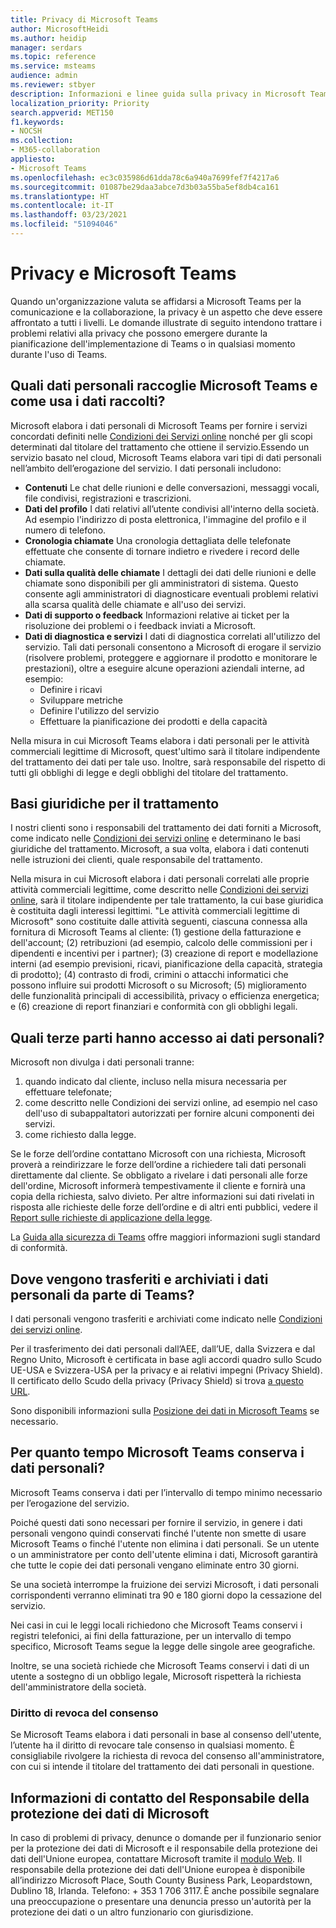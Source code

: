 ```yaml
---
title: Privacy di Microsoft Teams
author: MicrosoftHeidi
ms.author: heidip
manager: serdars
ms.topic: reference
ms.service: msteams
audience: admin
ms.reviewer: stbyer
description: Informazioni e linee guida sulla privacy in Microsoft Teams.
localization_priority: Priority
search.appverid: MET150
f1.keywords:
- NOCSH
ms.collection:
- M365-collaboration
appliesto:
- Microsoft Teams
ms.openlocfilehash: ec3c035986d61dda78c6a940a7699fef7f4217a6
ms.sourcegitcommit: 01087be29daa3abce7d3b03a55ba5ef8db4ca161
ms.translationtype: HT
ms.contentlocale: it-IT
ms.lasthandoff: 03/23/2021
ms.locfileid: "51094046"
---
```

# <a name="privacy-and-microsoft-teams"></a>Privacy e Microsoft Teams

Quando un'organizzazione valuta se affidarsi a Microsoft Teams per la comunicazione e la collaborazione, la privacy è un aspetto che deve essere affrontato a tutti i livelli. Le domande illustrate di seguito intendono trattare i problemi relativi alla privacy che possono emergere durante la pianificazione dell'implementazione di Teams o in qualsiasi momento durante l'uso di Teams.

## <a name="what-personal-data-does-microsoft-teams-collect-and-for-what-purposes-does-microsoft-teams-use-this-data"></a>Quali dati personali raccoglie Microsoft Teams e come usa i dati raccolti?

Microsoft elabora i dati personali di Microsoft Teams per fornire i servizi concordati definiti nelle [Condizioni dei Servizi online](https://go.microsoft.com/fwlink/p/?linkid=2050263) nonché per gli scopi determinati dal titolare del trattamento che ottiene il servizio.Essendo un servizio basato nel cloud, Microsoft Teams elabora vari tipi di dati personali nell’ambito dell’erogazione del servizio. I dati personali includono:

- **Contenuti** Le chat delle riunioni e delle conversazioni, messaggi vocali, file condivisi, registrazioni e trascrizioni.
- **Dati del profilo** I dati relativi all’utente condivisi all'interno della società. Ad esempio l'indirizzo di posta elettronica, l'immagine del profilo e il numero di telefono.
- **Cronologia chiamate** Una cronologia dettagliata delle telefonate effettuate che consente di tornare indietro e rivedere i record delle chiamate.
- **Dati sulla qualità delle chiamate** I dettagli dei dati delle riunioni e delle chiamate sono disponibili per gli amministratori di sistema. Questo consente agli amministratori di diagnosticare eventuali problemi relativi alla scarsa qualità delle chiamate e all'uso dei servizi.
- **Dati di supporto o feedback** Informazioni relative ai ticket per la risoluzione dei problemi o i feedback inviati a Microsoft.
- **Dati di diagnostica e servizi** I dati di diagnostica correlati all'utilizzo del servizio. Tali dati personali consentono a Microsoft di erogare il servizio (risolvere problemi, proteggere e aggiornare il prodotto e monitorare le prestazioni), oltre a eseguire alcune operazioni aziendali interne, ad esempio:
  - Definire i ricavi
  - Sviluppare metriche
  - Definire l'utilizzo del servizio
  - Effettuare la pianificazione dei prodotti e della capacità

Nella misura in cui Microsoft Teams elabora i dati personali per le attività commerciali legittime di Microsoft, quest'ultimo sarà il titolare indipendente del trattamento dei dati per tale uso. Inoltre, sarà responsabile del rispetto di tutti gli obblighi di legge e degli obblighi del titolare del trattamento.

## <a name="legal-basis-of-processing"></a>Basi giuridiche per il trattamento  

I nostri clienti sono i responsabili del trattamento dei dati forniti a Microsoft, come indicato nelle [Condizioni dei servizi online](https://go.microsoft.com/fwlink/p/?linkid=2050263) e determinano le basi giuridiche del trattamento. Microsoft, a sua volta, elabora i dati contenuti nelle istruzioni dei clienti, quale responsabile del trattamento.

Nella misura in cui Microsoft elabora i dati personali correlati alle proprie attività commerciali legittime, come descritto nelle [Condizioni dei servizi online](https://go.microsoft.com/fwlink/p/?linkid=2050263), sarà il titolare indipendente per tale trattamento, la cui base giuridica è costituita dagli interessi legittimi. "Le attività commerciali legittime di Microsoft" sono costituite dalle attività seguenti, ciascuna connessa alla fornitura di Microsoft Teams al cliente: (1) gestione della fatturazione e dell'account; (2) retribuzioni (ad esempio, calcolo delle commissioni per i dipendenti e incentivi per i partner); (3) creazione di report e modellazione interni (ad esempio previsioni, ricavi, pianificazione della capacità, strategia di prodotto); (4) contrasto di frodi, crimini o attacchi informatici che possono influire sui prodotti Microsoft o su Microsoft; (5) miglioramento delle funzionalità principali di accessibilità, privacy o efficienza energetica; e (6) creazione di report finanziari e conformità con gli obblighi legali.

## <a name="what-third-parties-have-access-to-personal-data"></a>Quali terze parti hanno accesso ai dati personali?

Microsoft non divulga i dati personali tranne:

1. quando indicato dal cliente, incluso nella misura necessaria per effettuare telefonate;
1. come descritto nelle Condizioni dei servizi online, ad esempio nel caso dell'uso di subappaltatori autorizzati per fornire alcuni componenti dei servizi.
1. come richiesto dalla legge.

Se le forze dell’ordine contattano Microsoft con una richiesta, Microsoft proverà a reindirizzare le forze dell’ordine a richiedere tali dati personali direttamente dal cliente. Se obbligato a rivelare i dati personali alle forze dell'ordine, Microsoft informerà tempestivamente il cliente e fornirà una copia della richiesta, salvo divieto. Per altre informazioni sui dati rivelati in risposta alle richieste delle forze dell’ordine e di altri enti pubblici, vedere il [Report sulle richieste di applicazione della legge](https://www.microsoft.com/corporate-responsibility/law-enforcement-requests-report).

La [Guida alla sicurezza di Teams](./security-compliance-overview.md#compliance-standards) offre maggiori informazioni sugli standard di conformità.

## <a name="where-does-teams-transfer-and-store-personal-data"></a>Dove vengono trasferiti e archiviati i dati personali da parte di Teams?

I dati personali vengono trasferiti e archiviati come indicato nelle [Condizioni dei servizi online](https://go.microsoft.com/fwlink/p/?linkid=2050263).

Per il trasferimento dei dati personali dall’AEE, dall’UE, dalla Svizzera e dal Regno Unito, Microsoft è certificata in base agli accordi quadro sullo Scudo UE-USA e Svizzera-USA per la privacy e ai relativi impegni (Privacy Shield). Il certificato dello Scudo della privacy (Privacy Shield) si trova [a questo URL](https://www.privacyshield.gov/participant?id=a2zt0000000KzNaAAK&status=Active).

Sono disponibili informazioni sulla [Posizione dei dati in Microsoft Teams](location-of-data-in-teams.md) se necessario.

## <a name="how-long-does-microsoft-teams-retain-personal-data"></a>Per quanto tempo Microsoft Teams conserva i dati personali?

Microsoft Teams conserva i dati per l’intervallo di tempo minimo necessario per l’erogazione del servizio.

Poiché questi dati sono necessari per fornire il servizio, in genere i dati personali vengono quindi conservati finché l'utente non smette di usare Microsoft Teams o finché l'utente non elimina i dati personali.  Se un utente o un amministratore per conto dell'utente elimina i dati, Microsoft garantirà che tutte le copie dei dati personali vengano eliminate entro 30 giorni.

Se una società interrompe la fruizione dei servizi Microsoft, i dati personali corrispondenti verranno eliminati tra 90 e 180 giorni dopo la cessazione del servizio.

Nei casi in cui le leggi locali richiedono che Microsoft Teams conservi i registri telefonici, ai fini della fatturazione, per un intervallo di tempo specifico, Microsoft Teams segue la legge delle singole aree geografiche.

Inoltre, se una società richiede che Microsoft Teams conservi i dati di un utente a sostegno di un obbligo legale, Microsoft rispetterà la richiesta dell'amministratore della società.

### <a name="right-to-withdraw-consent"></a>Diritto di revoca del consenso

Se Microsoft Teams elabora i dati personali in base al consenso dell'utente, l’utente ha il diritto di revocare tale consenso in qualsiasi momento. È consigliabile rivolgere la richiesta di revoca del consenso all'amministratore, con cui si intende il titolare del trattamento dei dati personali in questione.

## <a name="contact-details-of-microsofts-data-protection-officer"></a>Informazioni di contatto del Responsabile della protezione dei dati di Microsoft

In caso di problemi di privacy, denunce o domande per il funzionario senior per la protezione dei dati di Microsoft e il responsabile della protezione dei dati dell'Unione europea, contattare Microsoft tramite il [modulo Web](https://go.microsoft.com/fwlink/?LinkId=321116). Il responsabile della protezione dei dati dell'Unione europea è disponibile all’indirizzo Microsoft Place, South County Business Park, Leopardstown, Dublino 18, Irlanda. Telefono: + 353 1 706 3117. È anche possibile segnalare una preoccupazione o presentare una denuncia presso un'autorità per la protezione dei dati o un altro funzionario con giurisdizione.